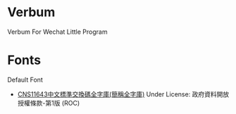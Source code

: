 # Verbum
Verbum For Wechat Little Program


# Fonts

Default Font

* [CNS11643中文標準交換碼全字庫(簡稱全字庫)](https://data.gov.tw/dataset/5961) Under License: 政府資料開放授權條款-第1版 (ROC)